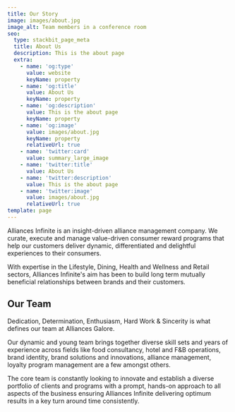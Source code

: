 ```yaml
---
title: Our Story
image: images/about.jpg
image_alt: Team members in a conference room
seo:
  type: stackbit_page_meta
  title: About Us
  description: This is the about page
  extra:
    - name: 'og:type'
      value: website
      keyName: property
    - name: 'og:title'
      value: About Us
      keyName: property
    - name: 'og:description'
      value: This is the about page
      keyName: property
    - name: 'og:image'
      value: images/about.jpg
      keyName: property
      relativeUrl: true
    - name: 'twitter:card'
      value: summary_large_image
    - name: 'twitter:title'
      value: About Us
    - name: 'twitter:description'
      value: This is the about page
    - name: 'twitter:image'
      value: images/about.jpg
      relativeUrl: true
template: page
---
```

Alliances Infinite is an insight-driven alliance management company. We curate, execute and manage value-driven consumer reward programs that help our customers deliver dynamic, differentiated and delightful experiences to their consumers.

With expertise in the Lifestyle, Dining, Health and Wellness and Retail sectors, Alliances Infinite's aim has been to build long term mutually beneficial relationships between brands and their customers.

## Our Team

Dedication, Determination, Enthusiasm, Hard Work & Sincerity is what defines our team at Alliances Galore.

Our dynamic and young team brings together diverse skill sets and years of experience across fields like food consultancy, hotel and F\&B operations, brand identity, brand solutions and innovations, alliance management, loyalty program management are a few amongst others.

The core team is constantly looking to innovate and establish a diverse portfolio of clients and programs with a prompt, hands-on approach to all aspects of the business ensuring Alliances Infinite delivering optimum results in a key turn around time consistently.
